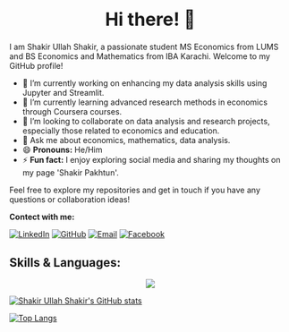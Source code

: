 <h1 align="center" style="font-size: 32px;">Hi there! 👋</h1>

I am Shakir Ullah Shakir, a passionate student MS Economics from LUMS and BS Economics and Mathematics from IBA Karachi. Welcome to my GitHub profile!

- 🔭 I’m currently working on enhancing my data analysis skills using Jupyter and Streamlit.
- 🌱 I’m currently learning advanced research methods in economics through Coursera courses.
- 👯 I’m looking to collaborate on data analysis and research projects, especially those related to economics and education.
- 💬 Ask me about economics, mathematics, data analysis.
- 😄 **Pronouns:** He/Him
- ⚡ **Fun fact:** I enjoy exploring social media and sharing my thoughts on my page 'Shakir Pakhtun'.

Feel free to explore my repositories and get in touch if you have any questions or collaboration ideas!

**Contect with me:**

[![LinkedIn](https://img.shields.io/badge/LinkedIn-Connect-blue)](https://linkedin.com/in/shakir-ullah-shakir)
[![GitHub](https://img.shields.io/badge/GitHub-Follow-green)](https://github.com/shakir5154)
[![Email](https://img.shields.io/badge/Gmail-EmailMe-red)](mailto:shakirullahshakir999@gmail.com)
[![Facebook](https://img.shields.io/badge/Facebook-Follow-blue)](https://web.facebook.com/ShakirPakhtun5154/)


## Skills & Languages:

<p align="center">
  <a href="https://skillicons.dev">
    <img src="https://skillicons.dev/icons?i=latex,r,python,mysql" />
  </a>
</p>

[![Shakir Ullah Shakir's GitHub stats](https://github-readme-stats.vercel.app/api?username=shakir5154&show_icons=true&theme=dark)](https://github.com/shakir5154)

[![Top Langs](https://github-readme-stats.vercel.app/api/top-langs/?username=shakir5154&layout=compact&theme=dark)](https://github.com/shakir5154)

